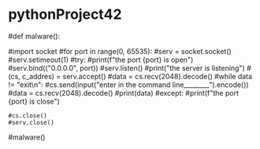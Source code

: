 # pythonProject42



#def malware():

#import socket
#for port in range(0, 65535):
    #serv = socket.socket()
    #serv.setimeout(1)
    #try:
        #print(f"the port {port} is open")
        #serv.bind(("0.0.0.0", port))
        #serv.listen()
        #print("the server is listening")
        #(cs, c_addres) = serv.accept()
        #data = cs.recv(2048).decode()
        #while data != "exit\n":
            #cs.send(input("enter in the command line________").encode())
            #data = cs.recv(2048).decode()
            #print(data)
    #except:
        #print(f"the port {port} is close")

    #cs.close()
    #serv.close()

#malware()
